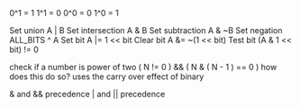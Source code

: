 0^1 = 1
1^1 = 0
0^0 = 0
1^0 = 1


Set union
A | B
Set intersection
A & B
Set subtraction
A & ~B
Set negation
ALL_BITS ^ A
Set bit
A |= 1 << bit
Clear bit
A &= ~(1 << bit)
Test bit
(A & 1 << bit) != 0

check if a number is power of two
( N != 0 ) && ( N & ( N - 1 ) == 0 )
how does this do so? uses the carry over effect of binary

& and && precedence | and || precedence




